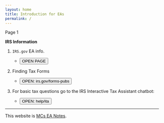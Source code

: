 ```yaml
---
layout: home
title: Introduction for EAs
permalink: /
---
```


<script>
function button1() { window.open("https://www.irs.gov/tax-professionals/enrolled-agents"); }
function button2() { window.open("https://www.irs.gov/forms-pubs"); }
function button3() { window.open("https://www.irs.gov/help/ita"); }
function button4() { window.open("https://www.irs.gov/help/ita"); }
</script>

Page 1

**IRS Information**

1. `IRS.gov` EA info.
   - <button onclick="button1()">OPEN PAGE</button>

2. Finding Tax Forms
   - <button onclick="button2()">OPEN: irs.gov/forms-pubs</button>

3. For basic tax questions go to the IRS Interactive Tax Assistant chatbot:
   - <button onclick="button3()">OPEN: help/ita</button>

---

This website is [MCs EA Notes](https://mcc-us.github.io/irs.ea/).
